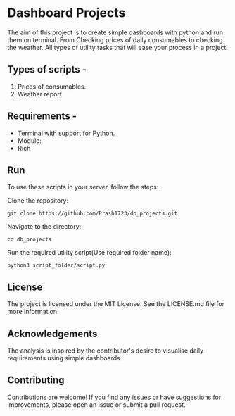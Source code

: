 
# Dashboard Projects

The aim of this project is to create simple dashboards with python and run them on terminal. From Checking prices of daily consumables to checking the weather. All types of utility tasks that will ease your process in a project.

## Types of scripts -

1. Prices of consumables. 
2. Weather report

## Requirements -

- Terminal with support for Python.
- Module:
- Rich

## Run

To use these scripts in your server, follow the steps:

Clone the repository:

```
git clone https://github.com/Prash1723/db_projects.git
```

Navigate to the directory:

```
cd db_projects
```

Run the required utility script(Use required folder name):

```
python3 script_folder/script.py
```

## License

The project is licensed under the MIT License. See the LICENSE.md file for more information.

## Acknowledgements

The analysis is inspired by the contributor's desire to visualise daily requirements using simple dashboards.

## Contributing

Contributions are welcome! If you find any issues or have suggestions for improvements, please open an issue or submit a pull request.